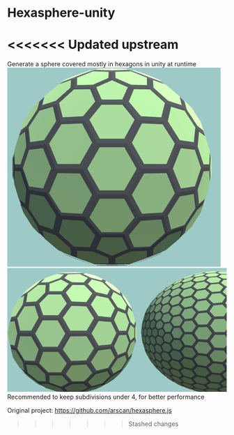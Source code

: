 # Hexasphere-unity
<<<<<<< Updated upstream
=======
Generate a sphere covered mostly in hexagons in unity at runtime
![cover](cover1.png)
![cover](cover2.png)
Recommended to keep subdivisions under 4, for better performance

Original project: https://github.com/arscan/hexasphere.js
>>>>>>> Stashed changes
